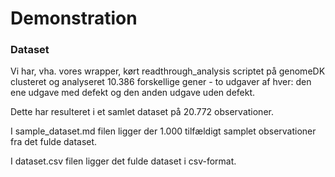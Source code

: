 # Demonstration

### Dataset
Vi har, vha. vores wrapper, kørt readthrough_analysis scriptet på genomeDK clusteret og analyseret 10.386 forskellige gener - to udgaver af hver: den ene udgave med defekt og den anden udgave uden defekt. 

Dette har resulteret i et samlet dataset på 20.772 observationer. 

I sample_dataset.md filen ligger der 1.000 tilfældigt samplet observationer fra det fulde dataset. 

I dataset.csv filen ligger det fulde dataset i csv-format. 
